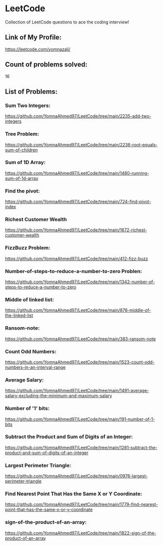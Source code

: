 # LeetCode
Collection of LeetCode questions to ace the coding interview!
## Link of My Profile:
https://leetcode.com/yomnazali/
## Count of problems solved:
16
## List of Problems:
### Sum Two Integers:
  https://github.com/YomnaAhmed97/LeetCode/tree/main/2235-add-two-integers
### Tree Problem:
  https://github.com/YomnaAhmed97/LeetCode/tree/main/2236-root-equals-sum-of-children
### Sum of 1D Array:
  https://github.com/YomnaAhmed97/LeetCode/tree/main/1480-running-sum-of-1d-array
### Find the pivot:
https://github.com/YomnaAhmed97/LeetCode/tree/main/724-find-pivot-index
### Richest Customer Wealth
https://github.com/YomnaAhmed97/LeetCode/tree/main/1672-richest-customer-wealth
### FizzBuzz Problem:
https://github.com/YomnaAhmed97/LeetCode/tree/main/412-fizz-buzz
### Number-of-steps-to-reduce-a-number-to-zero Problen:
https://github.com/YomnaAhmed97/LeetCode/tree/main/1342-number-of-steps-to-reduce-a-number-to-zero
### Middle of linked list:
https://github.com/YomnaAhmed97/LeetCode/tree/main/876-middle-of-the-linked-list
### Ransom-note:
https://github.com/YomnaAhmed97/LeetCode/tree/main/383-ransom-note
### Count Odd Numbers:
https://github.com/YomnaAhmed97/LeetCode/tree/main/1523-count-odd-numbers-in-an-interval-range
### Average Salary:
https://github.com/YomnaAhmed97/LeetCode/tree/main/1491-average-salary-excluding-the-minimum-and-maximum-salary
### Number of '1' bits:
https://github.com/YomnaAhmed97/LeetCode/tree/main/191-number-of-1-bits
### Subtract the Product and Sum of Digits of an Integer:
https://github.com/YomnaAhmed97/LeetCode/tree/main/1281-subtract-the-product-and-sum-of-digits-of-an-integer
### Largest Perimeter Triangle:
https://github.com/YomnaAhmed97/LeetCode/tree/main/0976-largest-perimeter-triangle
### Find Nearest Point That Has the Same X or Y Coordinate:
https://github.com/YomnaAhmed97/LeetCode/tree/main/1779-find-nearest-point-that-has-the-same-x-or-y-coordinate
### sign-of-the-product-of-an-array:
https://github.com/YomnaAhmed97/LeetCode/tree/main/1822-sign-of-the-product-of-an-array

